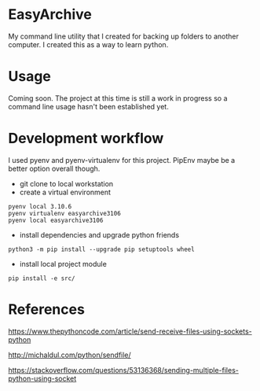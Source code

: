 # EasyArchive

My command line utility that I created for backing up folders to another computer. I created
this as a way to learn python.

# Usage

Coming soon. The project at this time is still a work in progress so a command line usage hasn't been established yet.

# Development workflow

I used pyenv and pyenv-virtualenv for this project. PipEnv maybe be a better option overall though.

- git clone to local workstation
- create a virtual environment

```shell
pyenv local 3.10.6
pyenv virtualenv easyarchive3106
pyenv local easyarchive3106
```

- install dependencies and upgrade python friends

```shell
python3 -m pip install --upgrade pip setuptools wheel
```

- install local project module

```shell
pip install -e src/
```

# References

https://www.thepythoncode.com/article/send-receive-files-using-sockets-python

http://michaldul.com/python/sendfile/

https://stackoverflow.com/questions/53136368/sending-multiple-files-python-using-socket
